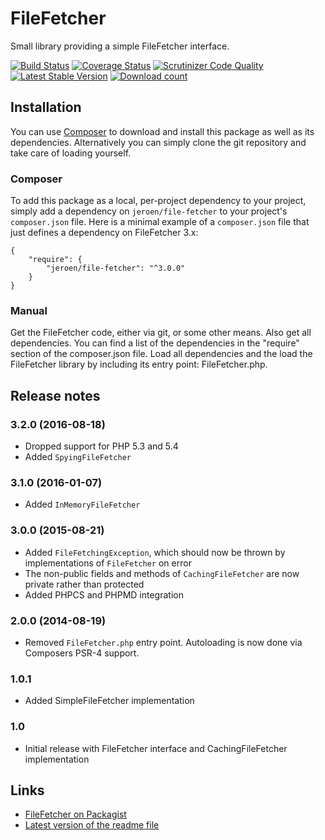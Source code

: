 # FileFetcher

Small library providing a simple FileFetcher interface.

[![Build Status](https://secure.travis-ci.org/JeroenDeDauw/FileFetcher.png?branch=master)](http://travis-ci.org/JeroenDeDauw/FileFetcher)
[![Coverage Status](https://coveralls.io/repos/JeroenDeDauw/FileFetcher/badge.png?branch=master)](https://coveralls.io/r/JeroenDeDauw/FileFetcher?branch=master)
[![Scrutinizer Code Quality](https://scrutinizer-ci.com/g/JeroenDeDauw/FileFetcher/badges/quality-score.png?b=master)](https://scrutinizer-ci.com/g/JeroenDeDauw/FileFetcher/?branch=master)
[![Latest Stable Version](https://poser.pugx.org/jeroen/file-fetcher/version.png)](https://packagist.org/packages/jeroen/file-fetcher)
[![Download count](https://poser.pugx.org/jeroen/file-fetcher/d/total.png)](https://packagist.org/packages/jeroen/file-fetcher)

## Installation

You can use [Composer](http://getcomposer.org/) to download and install
this package as well as its dependencies. Alternatively you can simply clone
the git repository and take care of loading yourself.

### Composer

To add this package as a local, per-project dependency to your project, simply add a
dependency on `jeroen/file-fetcher` to your project's `composer.json` file.
Here is a minimal example of a `composer.json` file that just defines a dependency on
FileFetcher 3.x:

    {
        "require": {
            "jeroen/file-fetcher": "^3.0.0"
        }
    }

### Manual

Get the FileFetcher code, either via git, or some other means. Also get all dependencies.
You can find a list of the dependencies in the "require" section of the composer.json file.
Load all dependencies and the load the FileFetcher library by including its entry point:
FileFetcher.php.

## Release notes

### 3.2.0 (2016-08-18)

* Dropped support for PHP 5.3 and 5.4
* Added `SpyingFileFetcher`

### 3.1.0 (2016-01-07)

* Added `InMemoryFileFetcher`

### 3.0.0 (2015-08-21)

* Added `FileFetchingException`, which should now be thrown by implementations of `FileFetcher` on error
* The non-public fields and methods of `CachingFileFetcher` are now private rather than protected
* Added PHPCS and PHPMD integration

### 2.0.0 (2014-08-19)

* Removed `FileFetcher.php` entry point. Autoloading is now done via Composers PSR-4 support.

### 1.0.1

* Added SimpleFileFetcher implementation

### 1.0

* Initial release with FileFetcher interface and CachingFileFetcher implementation

## Links

* [FileFetcher on Packagist](https://packagist.org/packages/jeroen/file-fetcher)
* [Latest version of the readme file](https://github.com/JeroenDeDauw/FileFetcher/blob/master/README.md)
